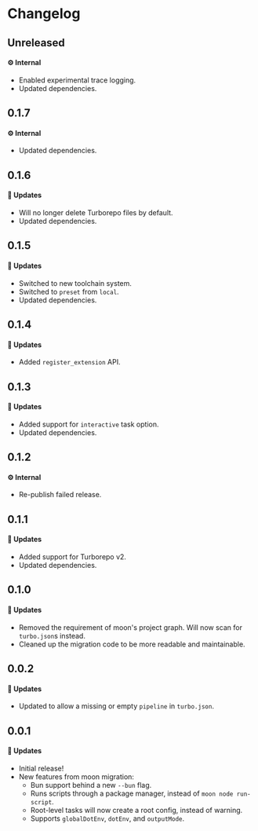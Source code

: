 # Changelog

## Unreleased

#### ⚙️ Internal

- Enabled experimental trace logging.
- Updated dependencies.

## 0.1.7

#### ⚙️ Internal

- Updated dependencies.

## 0.1.6

#### 🚀 Updates

- Will no longer delete Turborepo files by default.
- Updated dependencies.

## 0.1.5

#### 🚀 Updates

- Switched to new toolchain system.
- Switched to `preset` from `local`.
- Updated dependencies.

## 0.1.4

#### 🚀 Updates

- Added `register_extension` API.

## 0.1.3

#### 🚀 Updates

- Added support for `interactive` task option.
- Updated dependencies.

## 0.1.2

#### ⚙️ Internal

- Re-publish failed release.

## 0.1.1

#### 🚀 Updates

- Added support for Turborepo v2.
- Updated dependencies.

## 0.1.0

#### 🚀 Updates

- Removed the requirement of moon's project graph. Will now scan for `turbo.json`s instead.
- Cleaned up the migration code to be more readable and maintainable.

## 0.0.2

#### 🚀 Updates

- Updated to allow a missing or empty `pipeline` in `turbo.json`.

## 0.0.1

#### 🚀 Updates

- Initial release!
- New features from moon migration:
  - Bun support behind a new `--bun` flag.
  - Runs scripts through a package manager, instead of `moon node run-script`.
  - Root-level tasks will now create a root config, instead of warning.
  - Supports `globalDotEnv`, `dotEnv`, and `outputMode`.
